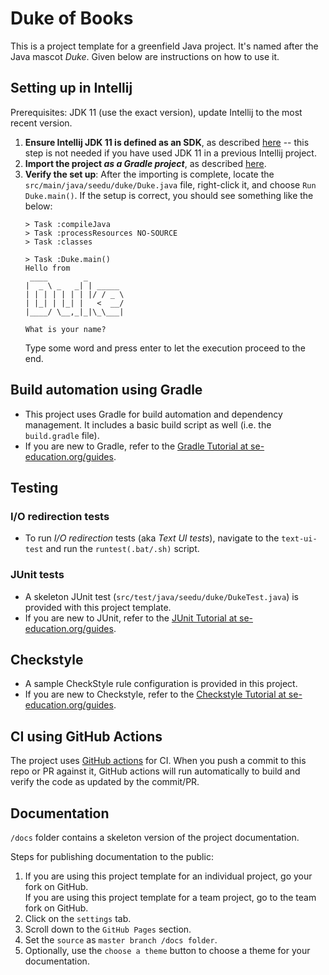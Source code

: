 # Duke of Books

This is a project template for a greenfield Java project. It's named after the Java mascot _Duke_. Given below are instructions on how to use it.

## Setting up in Intellij

Prerequisites: JDK 11 (use the exact version), update Intellij to the most recent version.

1. **Ensure Intellij JDK 11 is defined as an SDK**, as described [here](https://www.jetbrains.com/help/idea/sdk.html#set-up-jdk) -- this step is not needed if you have used JDK 11 in a previous Intellij project.
1. **Import the project _as a Gradle project_**, as described [here](https://se-education.org/guides/tutorials/intellijImportGradleProject.html).
1. **Verify the set up**: After the importing is complete, locate the `src/main/java/seedu/duke/Duke.java` file, right-click it, and choose `Run Duke.main()`. If the setup is correct, you should see something like the below:
   ```
   > Task :compileJava
   > Task :processResources NO-SOURCE
   > Task :classes
   
   > Task :Duke.main()
   Hello from
    ____        _        
   |  _ \ _   _| | _____ 
   | | | | | | | |/ / _ \
   | |_| | |_| |   <  __/
   |____/ \__,_|_|\_\___|
   
   What is your name?
   ```
   Type some word and press enter to let the execution proceed to the end.

## Build automation using Gradle

* This project uses Gradle for build automation and dependency management. It includes a basic build script as well (i.e. the `build.gradle` file).
* If you are new to Gradle, refer to the [Gradle Tutorial at se-education.org/guides](https://se-education.org/guides/tutorials/gradle.html).

## Testing

### I/O redirection tests

* To run _I/O redirection_ tests (aka _Text UI tests_), navigate to the `text-ui-test` and run the `runtest(.bat/.sh)` script.

### JUnit tests

* A skeleton JUnit test (`src/test/java/seedu/duke/DukeTest.java`) is provided with this project template. 
* If you are new to JUnit, refer to the [JUnit Tutorial at se-education.org/guides](https://se-education.org/guides/tutorials/junit.html).

## Checkstyle

* A sample CheckStyle rule configuration is provided in this project.
* If you are new to Checkstyle, refer to the [Checkstyle Tutorial at se-education.org/guides](https://se-education.org/guides/tutorials/checkstyle.html).

## CI using GitHub Actions

The project uses [GitHub actions](https://github.com/features/actions) for CI. When you push a commit to this repo or PR against it, GitHub actions will run automatically to build and verify the code as updated by the commit/PR.

## Documentation

`/docs` folder contains a skeleton version of the project documentation.

Steps for publishing documentation to the public: 
1. If you are using this project template for an individual project, go your fork on GitHub.<br>
   If you are using this project template for a team project, go to the team fork on GitHub.
1. Click on the `settings` tab.
1. Scroll down to the `GitHub Pages` section.
1. Set the `source` as `master branch /docs folder`.
1. Optionally, use the `choose a theme` button to choose a theme for your documentation.
